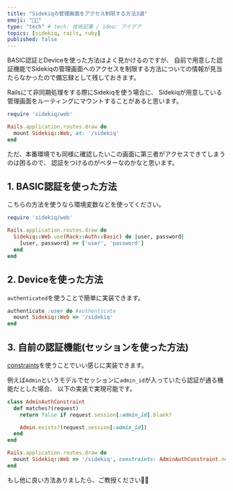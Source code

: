 ```yaml
---
title: "Sidekiqの管理画面をアクセス制限する方法3選"
emoji: "🧑‍💻"
type: "tech" # tech: 技術記事 / idea: アイデア
topics: [sidekiq, rails, ruby]
published: false
---
```


BASIC認証とDeviceを使った方法はよく見かけるのですが、
自前で用意した認証機能でSidekiqの管理画面へのアクセスを制限する方法についての情報が見当たらなかったので備忘録として残しておきます。

Railsにて非同期処理をする際にSidekiqを使う場合に、
Sidekiqが用意している管理画面をルーティングにマウントすることがあると思います。

```ruby
require 'sidekiq/web'

Rails.application.routes.draw do
  mount Sidekiq::Web, at: '/sidekiq'
end
```

ただ、本番環境でも同様に確認したいこの画面に第三者がアクセスできてしまうのは困るので、
認証をつけるのがベターなのかなと思います。

## 1. BASIC認証を使った方法

こちらの方法を使うなら環境変数などを使ってください。

```ruby
require 'sidekiq/web'

Rails.application.routes.draw do
  Sidekiq::Web.use(Rack::Auth::Basic) do |user, password|
    [user, password] == ['user', 'password']
  end
end
```

## 2. Deviceを使った方法

`authenticated`を使うことで簡単に実装できます。

```ruby
authenticate :user do #authenticate
  mount Sidekiq::Web => '/sidekiq'
end
```

## 3. 自前の認証機能(セッションを使った方法)

[constraints](https://guides.rubyonrails.org/routing.html#advanced-constraints)を使うことでいい感じに実装できます。

例えば`Admin`というモデルでセッションに`admin_id`が入っていたら認証が通る機能だとした場合、
以下の実装で実現可能です。

```ruby
class AdminAuthConstraint
  def matches?(request)
    return false if request.session[:admin_id].blank?

    Admin.exists?(request.session[:admin_id])
  end
end

Rails.application.routes.draw do
  mount Sidekiq::Web => '/sidekiq', constraints: AdminAuthConstraint.new
end
```

もし他に良い方法ありましたら、ご教授ください🙇‍♂️

